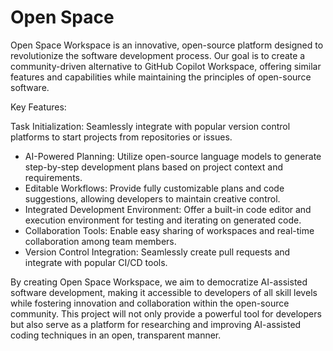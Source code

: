 # Open Space

Open Space Workspace is an innovative, open-source platform designed to revolutionize the software development process. Our goal is to create a community-driven alternative to GitHub Copilot Workspace, offering similar features and capabilities while maintaining the principles of open-source software.

Key Features:

Task Initialization: Seamlessly integrate with popular version control platforms to start projects from repositories or issues.
- AI-Powered Planning: Utilize open-source language models to generate step-by-step development plans based on project context and requirements.
- Editable Workflows: Provide fully customizable plans and code suggestions, allowing developers to maintain creative control.
- Integrated Development Environment: Offer a built-in code editor and execution environment for testing and iterating on generated code.
- Collaboration Tools: Enable easy sharing of workspaces and real-time collaboration among team members.
- Version Control Integration: Seamlessly create pull requests and integrate with popular CI/CD tools.

By creating Open Space Workspace, we aim to democratize AI-assisted software development, making it accessible to developers of all skill levels while fostering innovation and collaboration within the open-source community. This project will not only provide a powerful tool for developers but also serve as a platform for researching and improving AI-assisted coding techniques in an open, transparent manner.

